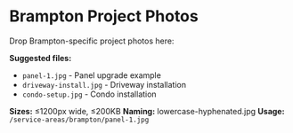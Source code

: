 # Brampton Project Photos

Drop Brampton-specific project photos here:

**Suggested files:**
- `panel-1.jpg` - Panel upgrade example
- `driveway-install.jpg` - Driveway installation
- `condo-setup.jpg` - Condo installation

**Sizes:** ≤1200px wide, ≤200KB
**Naming:** lowercase-hyphenated.jpg
**Usage:** `/service-areas/brampton/panel-1.jpg`